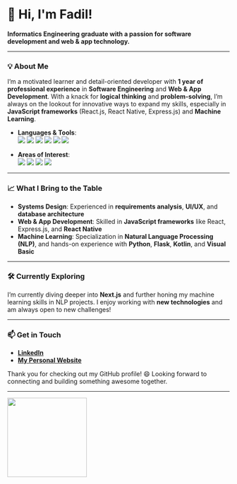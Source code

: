 # 👋 Hi, I'm Fadil! 

**Informatics Engineering graduate with a passion for software development and web & app technology.**

---

### 💡 About Me
I’m a motivated learner and detail-oriented developer with **1 year of professional experience** in **Software Engineering** and **Web & App Development**. With a knack for **logical thinking** and **problem-solving**, I’m always on the lookout for innovative ways to expand my skills, especially in **JavaScript frameworks** (React.js, React Native, Express.js) and **Machine Learning**.

- **Languages & Tools**:  
  <img src="https://img.shields.io/badge/-JavaScript-yellow?style=flat" /> <img src="https://img.shields.io/badge/-React-blue?style=flat" /> <img src="https://img.shields.io/badge/-Express.js-green?style=flat" /> <img src="https://img.shields.io/badge/-React_Native-purple?style=flat" /> <img src="https://img.shields.io/badge/-Python-orange?style=flat" /> <img src="https://img.shields.io/badge/-Flask-black?style=flat" />

- **Areas of Interest**:  
  <img src="https://img.shields.io/badge/-Web_Development-blue" /> <img src="https://img.shields.io/badge/-Machine_Learning-green" /> <img src="https://img.shields.io/badge/-UI/UX_Design-purple" /> <img src="https://img.shields.io/badge/-Database_Design-yellow" />

---

### 📈 What I Bring to the Table
- **Systems Design**: Experienced in **requirements analysis**, **UI/UX**, and **database architecture**
- **Web & App Development**: Skilled in **JavaScript frameworks** like React, Express.js, and **React Native**
- **Machine Learning**: Specialization in **Natural Language Processing (NLP)**, and hands-on experience with **Python**, **Flask**, **Kotlin**, and **Visual Basic**

---

### 🛠 Currently Exploring
I’m currently diving deeper into **Next.js** and further honing my machine learning skills in NLP projects. I enjoy working with **new technologies** and am always open to new challenges!

---

### 📫 Get in Touch
- **[LinkedIn](https://www.linkedin.com/in/fadilla-rahim-96034621b/)**
- **[My Personal Website](https://fadillarahim-portofolio-v1.vercel.app/)**  

Thank you for checking out my GitHub profile! 😄 Looking forward to connecting and building something awesome together.

---


<p align="left">
<a href="https://github.com/fadillarahim">
  
  <img height="180em" src="https://github-readme-stats-eight-theta.vercel.app/api/top-langs/?username=fadillarahim&layout=compact&langs_count=8&theme=algolia"/>
</a>
</p>



<!--
**fadillarahim/fadillarahim** is a ✨ _special_ ✨ repository because its `README.md` (this file) appears on your GitHub profile.

Here are some ideas to get you started:

- 🔭 I’m currently working on ...
- 🌱 I’m currently learning ...
- 👯 I’m looking to collaborate on ...
- 🤔 I’m looking for help with ...
- 💬 Ask me about ...
- 📫 How to reach me: ...
- 😄 Pronouns: ...
- ⚡ Fun fact: ...
-->
